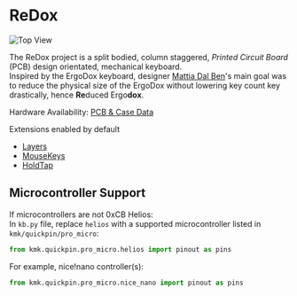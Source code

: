 # ReDox

![Top View](https://github.com/mattdibi/redox-keyboard/raw/master/img/redox-1.jpg)

The ReDox project is a split bodied, column staggered, *Printed Circuit Board* (PCB) design orientated, mechanical keyboard.  
Inspired by the ErgoDox keyboard, designer [Mattia Dal Ben](mailto:matthewdibi@gmail.com)'s main goal was to reduce the physical size of the ErgoDox without lowering key count key drastically, hence **Re**duced Ergo**dox**.   

Hardware Availability: [PCB & Case Data](https://github.com/mattdibi/redox-keyboard)

Extensions enabled by default  
- [Layers](/docs/en/layers.md)
- [MouseKeys](/docs/en/mouse_keys.md)
- [HoldTap](/docs/en/holdtap.md)

## Microcontroller Support

If microcontrollers are not 0xCB Helios:  
In `kb.py` file, replace `helios` with a supported microcontroller listed in `kmk/quickpin/pro_micro`:
```python
from kmk.quickpin.pro_micro.helios import pinout as pins
```
For example, nice!nano controller(s): 
```python
from kmk.quickpin.pro_micro.nice_nano import pinout as pins
```
